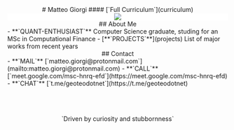 <style>
h1 { margin-top: 2rem; }
h2 { margin-top: 0.25rem; }
h4 { margin-top: -1rem; }
</style>


<center>
# Matteo Giorgi
#### [`Full Curriculum`](curriculum)
</center>
<div class="container">
<div class="box" style="background-color: #ffffff;">
<center>
<img class="img-scale-60" src="lisper.png">
</center>
</div>
</div>


<div class="container">
<div class="box">
<center>
## About Me
</center>
- **`QUANT-ENTHUSIAST`** Computer Science graduate, studing for an MSc in Computational Finance
- [**`PROJECTS`**](projects) List of major works from recent years
</div>
<div class="box">
<center>
## Contact
</center>
- **`MAIL`** [`matteo.giorgi@protonmail.com`](mailto:matteo.giorgi@protonmail.com)
- **`CALL`** [`meet.google.com/msc-hnrq-efd`](https://meet.google.com/msc-hnrq-efd)
- **`CHAT`** [`t.me/geoteodotnet`](https://t.me/geoteodotnet)
</div>
</div>




<p style="text-align: center; margin-top: 4rem; margin-bottom: -4rem;">`Driven by curiosity and stubbornness`</p>
